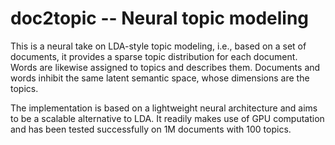 # doc2topic -- Neural topic modeling

This is a neural take on LDA-style topic modeling, i.e., based on a set of documents, it provides a sparse topic distribution for each document. Words are likewise assigned to topics and describes them. Documents and words inhibit the same latent semantic space, whose dimensions are the topics.

The implementation is based on a lightweight neural architecture and aims to be a scalable alternative to LDA. It readily makes use of GPU computation and has been tested successfully on 1M documents with 100 topics.

